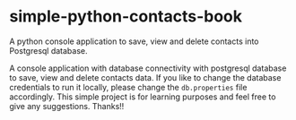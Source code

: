 # simple-python-contacts-book
A python console application to save, view and delete contacts into Postgresql database.

A console application with database connectivity with postgresql database to save, view and delete contacts data.
If you like to change the database credentials to run it locally, please change the <code>db.properties</code> file accordingly. This simple project is for learning purposes and feel free to give any suggestions. Thanks!!

